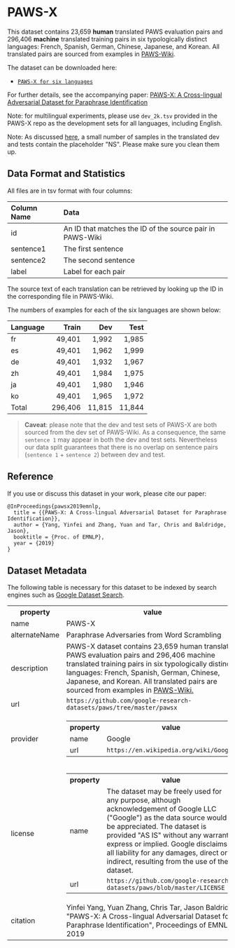 # PAWS-X

This dataset contains 23,659 **human** translated PAWS evaluation pairs and
296,406 **machine** translated training pairs in six typologically distinct
languages: French, Spanish, German, Chinese, Japanese, and Korean. All
translated pairs are sourced from examples in
[PAWS-Wiki](https://github.com/google-research-datasets/paws#paws-wiki).

The dataset can be downloaded here:

*   [`PAWS-X for six languages`](https://storage.googleapis.com/paws/pawsx/x-final.tar.gz)

For further details, see the accompanying paper:
[PAWS-X: A Cross-lingual Adversarial Dataset for Paraphrase
Identification](https://arxiv.org/abs/1908.11828)

Note: for multilingual experiments, please use `dev_2k.tsv` provided in the
PAWS-X repo as the development sets for all languages, including English.

Note: As discussed [here](https://github.com/google-research-datasets/paws/issues/15), a small number of samples in the translated dev and tests contain the placeholder "NS". Please make sure you clean them up.

## Data Format and Statistics

All files are in tsv format with four columns:

Column Name | Data
:---------- | :--------------------------------------------------------
id          | An ID that matches the ID of the source pair in PAWS-Wiki
sentence1   | The first sentence
sentence2   | The second sentence
label       | Label for each pair

The source text of each translation can be retrieved by looking up the ID in the
corresponding file in PAWS-Wiki.

The numbers of examples for each of the six languages are shown below:

Language | Train   | Dev    | Test
:------- | ------: | -----: | -----:
fr       | 49,401  | 1,992  | 1,985
es       | 49,401  | 1,962  | 1,999
de       | 49,401  | 1,932  | 1,967
zh       | 49,401  | 1,984  | 1,975
ja       | 49,401  | 1,980  | 1,946
ko       | 49,401  | 1,965  | 1,972
Total    | 296,406 | 11,815 | 11,844

> **Caveat**: please note that the dev and test sets of PAWS-X are both sourced
> from the dev set of PAWS-Wiki. As a consequence, the same `sentence 1` may
> appear in both the dev and test sets. Nevertheless our data split guarantees
> that there is no overlap on sentence pairs (`sentence 1` + `sentence 2`)
> between dev and test.

## Reference

If you use or discuss this dataset in your work, please cite our paper:

```
@InProceedings{pawsx2019emnlp,
  title = {{PAWS-X: A Cross-lingual Adversarial Dataset for Paraphrase Identification}},
  author = {Yang, Yinfei and Zhang, Yuan and Tar, Chris and Baldridge, Jason},
  booktitle = {Proc. of EMNLP},
  year = {2019}
}
```


## Dataset Metadata
The following table is necessary for this dataset to be indexed by search
engines such as <a href="https://g.co/datasetsearch">Google Dataset Search</a>.
<div itemscope itemtype="http://schema.org/Dataset">
<table>
  <tr>
    <th>property</th>
    <th>value</th>
  </tr>
  <tr>
    <td>name</td>
    <td itemprop="name">PAWS-X</td>
  </tr>
  <tr>
    <td>alternateName</td>
    <td itemprop="alternateName">Paraphrase Adversaries from Word Scrambling</td>
  </tr>
  <tr>
    <td>description</td>
    <td itemprop="description">PAWS-X dataset contains 23,659 human translated PAWS evaluation pairs and 296,406 machine translated training pairs in six typologically distinct languages: French, Spanish, German, Chinese, Japanese, and Korean. All translated pairs are sourced from examples in <a href="https://github.com/google-research-datasets/paws#paws-wiki">PAWS-Wiki.</a>
   </td>
  </tr>
  <tr>
    <td>url</td>
    <td><code itemprop="url">https://github.com/google-research-datasets/paws/tree/master/pawsx</code></td>
  </tr>
  <tr>
      <td>provider</td>
    <td>
      <div itemscope itemtype="http://schema.org/Organization" itemprop="provider">
        <table>
          <tr>
            <th>property</th>
            <th>value</th>
          </tr>
          <tr>
            <td>name</td>
            <td itemprop="name">Google</td>
          </tr>
          <tr>
            <td>url</td>
            <td><code itemprop="url">https://en.wikipedia.org/wiki/Google</code></td>
          </tr>
        </table>
      </div>
    </td>
  </tr>
  <tr>
    <td>license</td>
    <td>
      <div itemscope itemtype="http://schema.org/CreativeWork" itemprop="license">
      <table>
          <tr>
            <th>property</th>
            <th>value</th>
          </tr>
          <tr>
            <td>name</td>
            <td  itemprop="name">
    The dataset may be freely used for any purpose, although acknowledgement of
Google LLC ("Google") as the data source would be appreciated. The dataset is
provided "AS IS" without any warranty, express or implied. Google disclaims all
liability for any damages, direct or indirect, resulting from the use of the
dataset. 
          </td>
        </tr>
        <tr>
          <td>url</td>
          <td>
            <code itemprop="url">https://github.com/google-research-datasets/paws/blob/master/LICENSE</code>
          </td>
        </tr>
        </table>
        </div>
      </td>
    </tr>
    <tr>
  <td>citation</td>
  <td itemprop="citation"> Yinfei Yang, Yuan Zhang, Chris Tar, Jason Baldridge "PAWS-X: A Cross-lingual Adversarial Dataset for Paraphrase Identification", Proceedings of EMNLP, 2019
  </td>
    </tr>
 </table>
</div>
  
